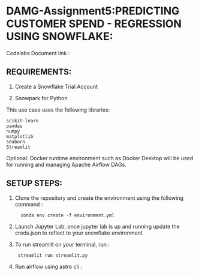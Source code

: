 # DAMG-Assignment5:PREDICTING CUSTOMER SPEND - REGRESSION USING SNOWFLAKE:

Codelabs Document link : 

## REQUIREMENTS:

1. Create a Snowflake Trial Account

2. Snowpark for Python

This use case uses the following libraries:

	scikit-learn
	pandas
	numpy
	matplotlib
	seaborn
	Streamlit

Optional: Docker runtime environment such as Docker Desktop will be used for running and managing Apache Airflow DAGs.

## SETUP STEPS: 
 
1. Clone the repository and create the environment using the following command :

		 conda env create -f environment.yml
 
2. Launch Jupyter Lab, once jupyter lab is up and running update the creds.json to reflect to your snowflake environment

3. To run streamlit on your terminal, run :

	 	streamlit run streamlit.py

4. Run airflow using astro cli :  
